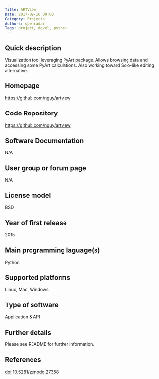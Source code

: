 ```yaml
---
Title: ARTView
Date: 2017-09-16 00:00
Category: Projects
Authors: openradar
Tags: project, devel, python
---
```

## Quick description
Visualization tool leveraging PyArt package. Allows browsing data and accessing some PyArt calculations. Also working toward Solo-like editing alternative.

## Homepage
<https://github.com/nguy/artview>

## Code Repository
<https://github.com/nguy/artview>

## Software Documentation
N/A

## User group or forum page
N/A

## License model
BSD

## Year of first release
2015

## Main programming laguage(s)
Python

## Supported platforms
Linux, Mac, Windows

## Type of software
Application & API

## Further details
Please see README for further information.

## References
[doi:10.5281/zenodo.27358](http://dx.doi.org/10.5281/zenodo.27358)


